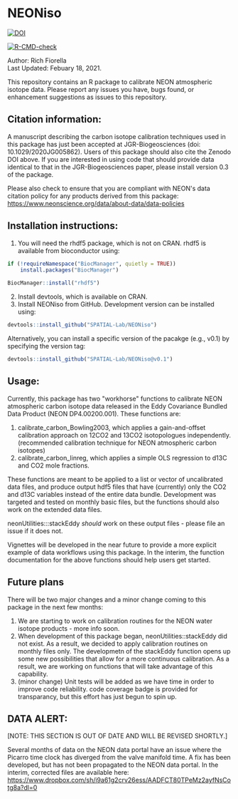 # NEONiso

<!-- badges: start -->
  [![DOI](https://zenodo.org/badge/188347333.svg)](https://zenodo.org/badge/latestdoi/188347333)
  
[![R-CMD-check](https://github.com/SPATIAL-Lab/NEONiso/workflows/R-CMD-check/badge.svg)](https://github.com/SPATIAL-Lab/NEONiso/actions)
<!-- badges: end -->

Author: Rich Fiorella \
Last Updated: Febuary 18, 2021.

This repository contains an R package to calibrate NEON atmospheric isotope data. 
Please report any issues you have, bugs found, or enhancement suggestions as issues to this repository.

## Citation information:
A manuscript describing the carbon isotope calibration techniques used in this package has just been accepted at JGR-Biogeosciences (doi: 10.1029/2020JG005862). Users of this package should also cite the Zenodo DOI above. If you are interested in using code that should provide data identical to that in the JGR-Biogeosciences paper, please install version 0.3 of the package. 

Please also check to ensure that you are compliant with NEON's data citation policy for any
products derived from this package: https://www.neonscience.org/data/about-data/data-policies

## Installation instructions:
1) You will need the rhdf5 package, which is not on CRAN. rhdf5 is available from bioconductor using:
```R
if (!requireNamespace("BiocManager", quietly = TRUE))
    install.packages("BiocManager")

BiocManager::install("rhdf5")
```
2) Install devtools, which is available on CRAN.
3) Install NEONiso from GitHub. Development version can be installed using:
```R
devtools::install_github("SPATIAL-Lab/NEONiso")
```
Alternatively, you can install a specific version of the pacakge (e.g., v0.1)
by specifying the version tag:
```R
devtools::install_github("SPATIAL-Lab/NEONiso@v0.1")
```

## Usage:

Currently, this package has two "workhorse" functions to calibrate NEON atmospheric carbon
isotope data released in the Eddy Covariance Bundled Data Product (NEON DP4.00200.001). These functions are:
1) calibrate_carbon_Bowling2003, which applies a gain-and-offset calibration approach on 12CO2 and 13CO2 
isotopologues independently. (recommended calibration technique for NEON atmospheric carbon isotopes)
2) calibrate_carbon_linreg, which applies a simple OLS regression to d13C and CO2 mole fractions.

These functions are meant to be applied to a list or vector of uncalibrated data files, and produce output hdf5 files
that have (currently) only the CO2 and d13C variables instead of the entire data bundle. Development was targeted and 
tested on monthly basic files, but the functions should also work on the extended data files.

neonUtilities:::stackEddy *should* work on these output files - please file an issue if it does not.

Vignettes will be developed in the near future to provide a more explicit example of data workflows using this package.
In the interim, the function documentation for the above functions should help users get started.

## Future plans
There will be two major changes and a minor change coming to this package in the next few months:
1) We are starting to work on calibration routines for the NEON water isotope products - more info soon.
2) When development of this package began, neonUtilities::stackEddy did not exist. As a result, we decided to apply calibration routines on monthly files only. The developmetn of the stackEddy function opens up some new possibilities that allow for a more continuous calibration. As a result, we are working on functions that will take advantage of this capability.
3) (minor change) Unit tests will be added as we have time in order to improve code reliability. code coverage badge is provided for transparancy, but this effort has just begun to spin up.

## DATA ALERT:
[NOTE: THIS SECTION IS OUT OF DATE AND WILL BE REVISED SHORTLY.]

Several months of data on the NEON data portal have an issue where the Picarro time clock has diverged from the valve manifold time. A fix has been developed, but has not been propagated to the NEON data portal. In the interim, corrected files are available here: https://www.dropbox.com/sh/i9a61g2crv26ess/AADFCT80TPeMz2ayfNsCotg8a?dl=0

